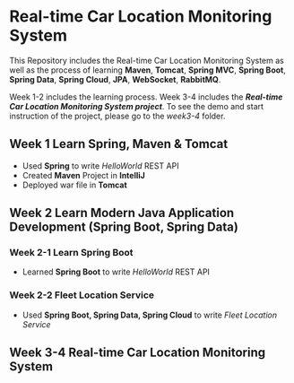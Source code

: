 # Real-time Car Location Monitoring System

This Repository includes the Real-time Car Location Monitoring System as well as the process of learning **Maven**, **Tomcat**, **Spring MVC**, **Spring Boot**, **Spring Data**, **Spring Cloud**, **JPA**, **WebSocket**, **RabbitMQ**.

Week 1-2 includes the learning process.
Week 3-4 includes the ***Real-time Car Location Monitoring System project***. To see the demo and start instruction of the project, please go to the *week3-4* folder.

## Week 1  Learn Spring, Maven & Tomcat

* Used **Spring** to write *HelloWorld* REST API
* Created **Maven** Project in **IntelliJ**
* Deployed war file in **Tomcat**


## Week 2  Learn Modern Java Application Development (Spring Boot, Spring Data)
### Week 2-1 Learn Spring Boot
* Learned **Spring Boot** to write *HelloWorld* REST API
### Week 2-2 Fleet Location Service
* Used **Spring Boot, Spring Data, Spring Cloud** to write *Fleet Location Service*


## Week 3-4  Real-time Car Location Monitoring System
